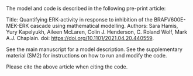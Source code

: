 The model and code is described in the following pre-print article:

Title:    Quantifying ERK-activity in response to inhibition of the BRAFV600E-MEK-ERK cascade using mathematical modelling.
Authors:  Sara Hamis, Yury Kapelyukh, Aileen McLaren, Colin J. Henderson, C. Roland Wolf, Mark A.J. Chaplain.
doi:      https://doi.org/10.1101/2021.04.20.440559.

See the main manuscript for a model description.
See the supplementary material (SM2) for instructions on how to run and modify the code. 

Please cite the above article when citing the code. 
